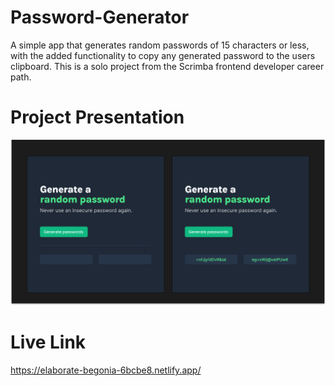 # Password-Generator
 A simple app that generates random passwords of 15 characters or less, with the added functionality to copy any generated password to the users clipboard.
 This is a solo project from the Scrimba frontend developer career path. 

# Project Presentation 
![alt text](https://github.com/joshmejia07/Password-Generator/blob/main/app-screenshot.png)

# Live Link
https://elaborate-begonia-6bcbe8.netlify.app/
